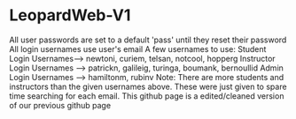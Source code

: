 # LeopardWeb-V1
All user passwords are set to a default 'pass' until they reset their password
All login usernames use user's email
A few usernames to use:
Student Login Usernames--> newtoni, curiem, telsan, notcool, hopperg
Instructor Login Usernames --> patrickn, galileig, turinga, boumank, bernoullid
Admin Login Usernames --> hamiltonm, rubinv
Note: There are more students and instructors than the given usernames above. These were just given to spare time searching for each email.
This github page is a edited/cleaned version of our previous github page
